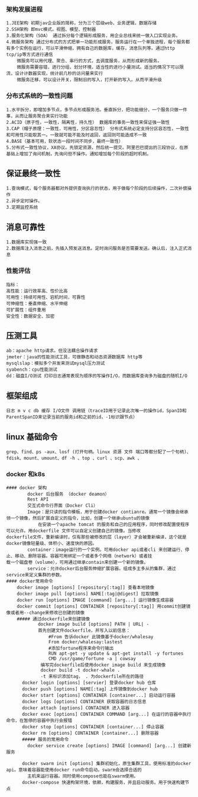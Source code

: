 ### 架构发展进程
    1.JEE架构 初期jav企业版的简称，分为三个层级web，业务逻辑，数据存储
    2.SSH架构 即mvc模式。视图、模型、控制器
    3.服务化架构（SOA） 通过拆分每个逻辑形成服务，用企业总线来统一做入口实现业务。
    4.微服务架构 通过分布式的方式把单一功能形成服务，服务运行在一个单独进程，每个服务都有多个实例在运行，可以平滑伸缩，拥有自己的数据库，缓存，消息队列等。通过http tcp/ip等方式进行通信
        微服务可以用代理、聚合、串行的方式，去调度服务，从而形成新的服务。
        微服务需要容错，进行分组，划分环境，适当性的进行小量测试。适当的情况下可以限流，设计计数器实现，统计前几秒的访问量来实行
        微服务迁移，可以设计开关，限制旧的写入，打开新的写入。从而平滑升级
    
### 分布式系统的一致性问题
    1.水平拆分，即增加多节点，多节点形成服务池。垂直拆分，把功能细分，一个服务只做一件事，从而让服务聚合来实行功能
    2.ACID（原子性，一致性，隔离性，持久性） 数据库的事务一致性来保证强一致性
    3.CAP（帽子原理：一致性，可用性，分区容忍性） 分布式系统必定支持分区容忍性，一致性和可用性只能取其一。一致就可能不能及时返回，返回则可能造成不一致
    4.BASE（基本可用，软状态一段时间不同步，最终一致性）
    5.分布式一致性协议，XA协议。先锁定资源，然后统一提交。阿里巴巴提出的三段协议，在原基础上增加了询问机制，先询问但不操作。通知增加每个阶段的超时机制。
  ## 保证最终一致性
    1.查询模式，每个服务器都对外提供查询执行的状态，用于做每个阶段的后续操作，二次补偿操作
    2.异步定时操作。
    3.定期监控系统
  ## 消息可靠性
    1.数据库实现强一致
    2.数据库注入消息之前，先插入预发送消息。定时询问服务是否需要发送。确认后，注入正式消息
 ### 性能评估 
    指标：
    高性能：运行效率高、性价比高
    可用性：持续可用性、宕机时间，可靠性
    可伸缩性：垂直伸缩、水平伸缩
    可扩展性：组件重用
    安全性：数据安全、加密
  ## 压测工具
    ab：apache http请求。但没法耦合操作请求
    jmeter：java的性能测试工具，可做静态和动态资源数据库 http等
    mysqlslap：模拟多个并发来测试mysql压力测试
    syabench：cpu性能测试
    dd：磁盘I/O测试 打印日志通常表现为顺序的写操作I/O，而数据库查询多为磁盘的随机I/O
  ## 框架组成
    日志 m v c db 缓存 I/O文件 调用链（traceID用于记录此次唯一的操作id，SpanID和ParentSpanID来记录当前的服务id和之前的id，-1标识跟节点）
   ## linux 基础命令
    grep、find、ps -aux、losf (打开句柄。linux 资源 文件 端口等都分配了一个句柄)、fdisk、mount、umount、df -h 、top 、curl 、scp、awk 、
   ### docker 和k8s
    #### docker 架构
            docker 后台服务 （docker deamon）
            Rest API
            交互式命令行界面（Docker Cli）
            Image：是只读的指令模板，用于创建docker contianre。通常一个镜像会继承领一个镜像，然后扩展自定义的指令，比如，创建一个继承ubuntu的镜像
                在安装一个apache tomcat 的服务和自己的应用程序，同时修改配置使程序可以允许。用dockerfile 文件可以自定义创建自己的镜像。当修改                     dockerfile文件，重新编译时，仅有那些被修改的层（layer）才会被重新编译，这个就是docker镜像轻量级、体积小、速度快的原因。
            container：image运行的一个实例。可用docker api或者cli 来创建运行、停止、移动、删除容器。容器可用绑定一个或者多个网络（network）或者挂                    载一个磁盘卷（volume），可用通过继承contain来创建一个新的镜像。
            service：允许docker后台服务伸缩扩展容器。组成多主多从的集群，通过service来定义集群的参数。
    #### docker常用命令
        docker image [options] [repository[:tag]] 查看本地镜像 
        docker image pull [options] NAME[:tag|@digest] 拉取镜像
        docker run [options] IMAGE [command] [arg...] 运行镜像生成容器
        docker commit [options] CONTAINER [repository[:tag]] 用commit创建镜像或者用--change来修改已创建的镜像
        ##### 通过dockerfile来创建镜像
                docker image build [options] PATH | URL| -
                首先创建文件dockerfile，并写入以前信息：
                    #From 告诉docker 此镜像基于docker/whalesay
                    From docker/whalesay:lastest
                    #添加fortune程序来命令行输出
                    RUN apt-get -y update & apt-get install -y fortunes
                    CMD /usr/game/fortune -a | cowsay
                 编写完dockerfile后使用docker image build 来生成镜像
                 docker build -t docker-whale .
                 -t 来标识添加tag， . 为dockerfile所在的路径
          docker login [options] [servier] 登录docker hub 仓库
          docker push [options] NAME[:tag] 上传镜像到docker hub
          docker start [options] CONTAINER [container...] 启动运行容器
          docker logs [options] CONTAINER 获取容器的日志信息
          docker attach [options] CONTAINER 进入容器
          docker exec [options] CONTAINER COMMAND [arg...] 在运行的容器中执行命令，在暂停的容器中执行会报错
          docker stop [options] CONTAINER [container...] 停止容器
          docker rm [options] CONTAINER [container...] 删除容器
          ##### 服务的常用命令
            docker service create [options] IMAGE [command] [arg...] 创建新服务
            
          docker swarm init [options] 集群初始化，原生集群工具，使用标准的docker api。意味着容器能使用docker run命令启动。swarm会选择合适的
            主机来运行容器。同时使用compose也能在swarm使用。
          docker-compose 快速构架环境，依赖，构建服务，并且启动服务。用于快速构建节点
          
          
          
                 
                
        
        
   
   
  
